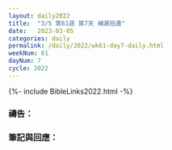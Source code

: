 ```yaml
---
layout: daily2022
title:  "3/5 第61週 第7天 補漏拾遺"
date:   2023-03-05
categories: daily
permalink: /daily/2022/wk61-day7-daily.html
weekNum: 61
dayNum: 7
cycle: 2022
---
```


{%- include BibleLinks2022.html -%}

### 禱告：

### 筆記與回應：
